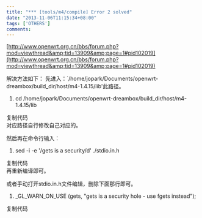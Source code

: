 ```yaml
---
title: "*** [tools/m4/compile] Error 2 solved"
date: "2013-11-06T11:15:34+08:00"
tags: ['OTHERS']
comments: 
---
```



[http://www.openwrt.org.cn/bbs/forum.php?mod=viewthread&amp;tid=13909&amp;page=1#pid102019](http://www.openwrt.org.cn/bbs/forum.php?mod=viewthread&amp;tid=13909&amp;page=1#pid102019)

解决方法如下：
先进入：`/home/jopark/Documents/openwrt-dreambox/build_dir/host/m4-1.4.15/lib'此路径。<!--more-->
<div>
<div id="code_jc5">

1.  cd /home/jopark/Documents/openwrt-dreambox/build_dir/host/m4-1.4.15/lib
</div>
复制代码

</div>
对应路径自行修改自己对应的。

然后再在命令行输入：
<div>
<div id="code_ggv">

1.  sed -i -e '/gets is a security/d' ./stdio.in.h
</div>
复制代码

</div>
再重新编译即可。

或者手动打开stdio.in.h文件编辑，删除下面那行即可。
<div>
<div id="code_aDh">

1.  _GL_WARN_ON_USE (gets, "gets is a security hole - use fgets instead");
</div>
复制代码

</div>
